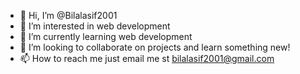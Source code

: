 - 👋 Hi, I’m @Bilalasif2001
- 👀 I’m interested in web development 
- 🌱 I’m currently learning web development 
- 💞️ I’m looking to collaborate on projects and learn something new!
- 📫 How to reach me just email me st bilalasif2001@gmail.com

<!---
Bilalasif2001/Bilalasif2001 is a ✨ special ✨ repository because its `README.md` (this file) appears on your GitHub profile.
You can click the Preview link to take a look at your changes.
--->
